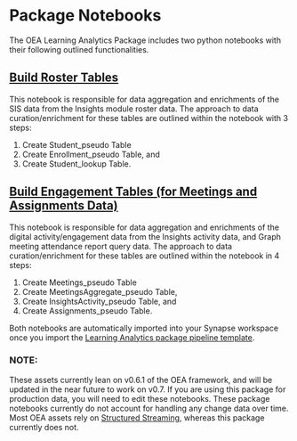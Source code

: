 # Package Notebooks

The OEA Learning Analytics Package includes two python notebooks with their following outlined functionalities.

## [Build Roster Tables](https://github.com/microsoft/OpenEduAnalytics/blob/main/packages/package_catalog/Learning_Analytics/notebooks/LA_HEd_build_roster_tables.ipynb)
This notebook is responsible for data aggregation and enrichments of the SIS data from the Insights module roster data. The approach to data curation/enrichment for these tables are outlined within the notebook with 3 steps: 
1. Create Student_pseudo Table
2. Create Enrollment_pseudo Table, and 
3. Create Student_lookup Table.

## [Build Engagement Tables (for Meetings and Assignments Data)](https://github.com/microsoft/OpenEduAnalytics/blob/main/packages/package_catalog/Learning_Analytics/notebooks/LA_HEd_build_engagement_tables.ipynb)
This notebook is responsible for data aggregation and enrichments of the digital activity/engagement data from the Insights activity data, and Graph meeting attendance report query data. The approach to data curation/enrichment for these tables are outlined within the notebook in 4 steps: 
1. Create Meetings_pseudo Table
2. Create MeetingsAggregate_pseudo Table, 
3. Create InsightsActivity_pseudo Table, and
3. Create Assignments_pseudo Table.

Both notebooks are automatically imported into your Synapse workspace once you import the [Learning Analytics package pipeline template](https://github.com/microsoft/OpenEduAnalytics/tree/main/packages/package_catalog/Learning_Analytics/pipeline).

### NOTE:
These assets currently lean on v0.6.1 of the OEA framework, and will be updated in the near future to work on v0.7. If you are using this package for production data, you will need to edit these notebooks. These package notebooks currently do not account for handling any change data over time. Most OEA assets rely on [Structured Streaming](https://spark.apache.org/docs/latest/structured-streaming-programming-guide.html), whereas this package currently does not.
